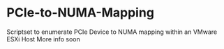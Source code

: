 # PCIe-to-NUMA-Mapping
Scriptset to enumerate PCIe Device to NUMA mapping within an VMware ESXi Host 
More info soon
